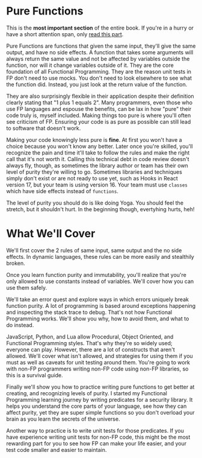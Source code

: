 # Pure Functions

This is the **most important section** of the entire book. If you're in a hurry or have a short attention span, only [read this part](input_output_side_effects.md).

Pure Functions are functions that given the same input, they'll give the same output, and have no side effects. A function that takes some arguments will always return the same value and not be affected by variables outside the function, nor will it change variables outside of it. They are the core foundation of all Functional Programming. They are the reason unit tests in FP don't need to use mocks. You don't need to look elsewhere to see what the function did. Instead, you just look at the return value of the function.

They are also surprisingly flexible in their application despite their definition clearly stating that "1 plus 1 equals 2". Many programmers, even those who use FP languages and espouse the benefits, can be lax in how "pure" their code truly is, myself included. Making things too pure is where you'll often see criticism of FP. Ensuring your code is as pure as possible can still lead to software that doesn't work.

Making your code knowingly less pure is **fine**. At first you won't have a choice because you won't know any better. Later once you're skilled, you'll recognize the pain and time it'll take to follow the rules and make the right call that it's not worth it. Calling this technical debt in code review doesn't always fly, though, as sometimes the library author or team has their own level of purity they're willing to go. Sometimes libraries and techniques simply don't exist or are not ready to use yet, such as Hooks in React version 17, but your team is using version 16. Your team must use `classes` which have side effects instead of `functions`.

The level of purity you should do is like doing Yoga. You should feel the stretch, but it shouldn't hurt. In the beginning though, evertyhing hurts, heh!

# What We'll Cover

We'll first cover the 2 rules of same input, same output and the no side effects. In dynamic languages, these rules can be more easily and stealthily broken.

Once you learn function purity and immutability, you'll realize that you're only allowed to use constants instead of variables. We'll cover how you can use them safely.

We'll take an error quest and explore ways in which errors uniquely break function purity. A lot of programming is based around exceptions happening and inspecting the stack trace to debug. That's not how Functional Programming works. We'll show you why, how to avoid them, and what to do instead. 

JavaScript, Python, and Lua allow Procedural, Object Oriented, and Functional Programming styles. That's why they're so widely used; everyone can play. However, there are a lot of constructs that aren't allowed. We'll cover what isn't allowed, and strategies for using them if you must as well as caveats for unit testing around them. You're going to work with non-FP programmers writing non-FP code using non-FP libraries, so this is a survival guide.

Finally we'll show you how to practice writing pure functions to get better at creating, and recognizing levels of purity. I started my Functional Programming learning journey by writing predicates for a security library. It helps you understand the core parts of your language, see how they can affect purity, yet they are super simple functions so you don't overload your brain as you learn the secrets of the universe.

Another way to practice is to write unit tests for those predicates. If you have experience writing unit tests for non-FP code, this might be the most rewarding part for you to see how FP can make your life easier, and your test code smaller and easier to maintain.

